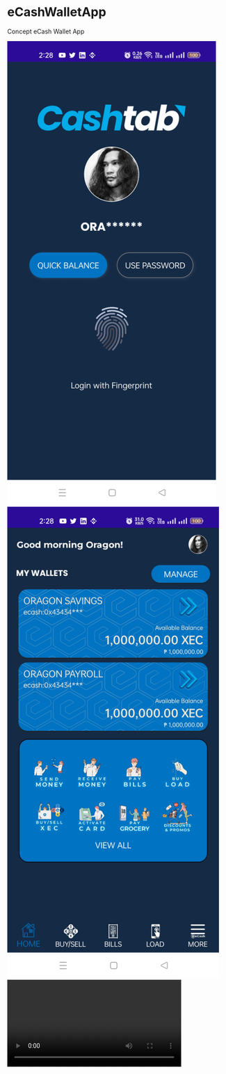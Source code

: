 # eCashWalletApp

Concept eCash Wallet App

<img src="https://raw.githubusercontent.com/DennisPitallano/eCashWalletApp/main/eCash/Screenshot_1.jpg" title="" alt="" width="480">

<img title="" src="https://raw.githubusercontent.com/DennisPitallano/eCashWalletApp/main/eCash/Screenshot_2.jpg" alt="" width="487">



<div>
<video width="400" controls>
  <source src=https://raw.githubusercontent.com/DennisPitallano/eCashWalletApp/blob/main/record.mp4" type="video/mp4">
   Your browser does not support HTML video.
</video>
</div>
